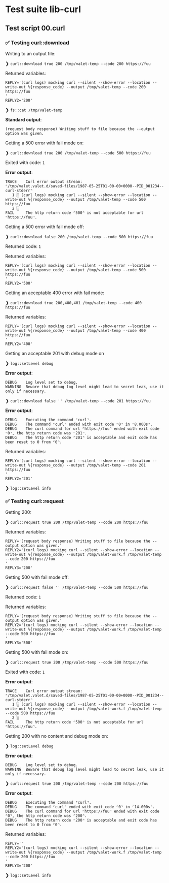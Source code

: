 # Test suite lib-curl

## Test script 00.curl

### ✅ Testing curl::download

Writing to an output file:

❯ `curl::download true 200 /tmp/valet-temp --code 200 https://fuu`

Returned variables:

```text
REPLY='(curl logs) mocking curl --silent --show-error --location --write-out %{response_code} --output /tmp/valet-temp --code 200 https://fuu
'
REPLY2='200'
```

❯ `fs::cat /tmp/valet-temp`

**Standard output**:

```text
(request body response) Writing stuff to file because the --output option was given.
```

Getting a 500 error with fail mode on:

❯ `curl::download true 200 /tmp/valet-temp --code 500 https://fuu`

Exited with code: `1`

**Error output**:

```text
TRACE    Curl error output stream:
⌜/tmp/valet.valet.d/saved-files/1987-05-25T01-00-00+0000--PID_001234--curl-stderr⌝
   1 ░ (curl logs) mocking curl --silent --show-error --location --write-out %{response_code} --output /tmp/valet-temp --code 500 https://fuu
   2 ░ 
FAIL     The http return code ⌜500⌝ is not acceptable for url ⌜https://fuu⌝.
```

Getting a 500 error with fail mode off:

❯ `curl::download false 200 /tmp/valet-temp --code 500 https://fuu`

Returned code: `1`

Returned variables:

```text
REPLY='(curl logs) mocking curl --silent --show-error --location --write-out %{response_code} --output /tmp/valet-temp --code 500 https://fuu
'
REPLY2='500'
```

Getting an acceptable 400 error with fail mode:

❯ `curl::download true 200,400,401 /tmp/valet-temp --code 400 https://fuu`

Returned variables:

```text
REPLY='(curl logs) mocking curl --silent --show-error --location --write-out %{response_code} --output /tmp/valet-temp --code 400 https://fuu
'
REPLY2='400'
```

Getting an acceptable 201 with debug mode on

❯ `log::setLevel debug`

**Error output**:

```text
DEBUG    Log level set to debug.
WARNING  Beware that debug log level might lead to secret leak, use it only if necessary.
```

❯ `curl::download false '' /tmp/valet-temp --code 201 https://fuu`

**Error output**:

```text
DEBUG    Executing the command ⌜curl⌝.
DEBUG    The command ⌜curl⌝ ended with exit code ⌜0⌝ in ⌜8.000s⌝.
DEBUG    The curl command for url ⌜https://fuu⌝ ended with exit code ⌜0⌝, the http return code was ⌜201⌝.
DEBUG    The http return code ⌜201⌝ is acceptable and exit code has been reset to 0 from ⌜0⌝.
```

Returned variables:

```text
REPLY='(curl logs) mocking curl --silent --show-error --location --write-out %{response_code} --output /tmp/valet-temp --code 201 https://fuu
'
REPLY2='201'
```

❯ `log::setLevel info`

### ✅ Testing curl::request

Getting 200:

❯ `curl::request true 200 /tmp/valet-temp --code 200 https://fuu`

Returned variables:

```text
REPLY='(request body response) Writing stuff to file because the --output option was given.'
REPLY2='(curl logs) mocking curl --silent --show-error --location --write-out %{response_code} --output /tmp/valet-work.f /tmp/valet-temp --code 200 https://fuu
'
REPLY3='200'
```

Getting 500 with fail mode off:

❯ `curl::request false '' /tmp/valet-temp --code 500 https://fuu`

Returned code: `1`

Returned variables:

```text
REPLY='(request body response) Writing stuff to file because the --output option was given.'
REPLY2='(curl logs) mocking curl --silent --show-error --location --write-out %{response_code} --output /tmp/valet-work.f /tmp/valet-temp --code 500 https://fuu
'
REPLY3='500'
```

Getting 500 with fail mode on:

❯ `curl::request true 200 /tmp/valet-temp --code 500 https://fuu`

Exited with code: `1`

**Error output**:

```text
TRACE    Curl error output stream:
⌜/tmp/valet.valet.d/saved-files/1987-05-25T01-00-00+0000--PID_001234--curl-stderr⌝
   1 ░ (curl logs) mocking curl --silent --show-error --location --write-out %{response_code} --output /tmp/valet-work.f /tmp/valet-temp --code 500 https://fuu
   2 ░ 
FAIL     The http return code ⌜500⌝ is not acceptable for url ⌜https://fuu⌝.
```

Getting 200 with no content and debug mode on:

❯ `log::setLevel debug`

**Error output**:

```text
DEBUG    Log level set to debug.
WARNING  Beware that debug log level might lead to secret leak, use it only if necessary.
```

❯ `curl::request true 200 /tmp/valet-temp --code 200 https://fuu`

**Error output**:

```text
DEBUG    Executing the command ⌜curl⌝.
DEBUG    The command ⌜curl⌝ ended with exit code ⌜0⌝ in ⌜14.000s⌝.
DEBUG    The curl command for url ⌜https://fuu⌝ ended with exit code ⌜0⌝, the http return code was ⌜200⌝.
DEBUG    The http return code ⌜200⌝ is acceptable and exit code has been reset to 0 from ⌜0⌝.
```

Returned variables:

```text
REPLY=''
REPLY2='(curl logs) mocking curl --silent --show-error --location --write-out %{response_code} --output /tmp/valet-work.f /tmp/valet-temp --code 200 https://fuu
'
REPLY3='200'
```

❯ `log::setLevel info`

